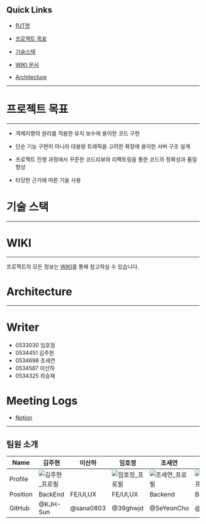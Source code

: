 ## Quick Links 



- [PJT명](#프로젝트명) 

- [프로젝트 목표](#프로젝트-목표)

- [기술스택](#기술-스택)

- [WIKI 문서](#wiki)

- [Architecture](#architecture)





------







# 프로젝트 목표



------



- 객체지향의 원리를 적용한 유지 보수에 용이한 코드 구현

- 단순 기능 구현이 아니라 대용량 트래픽을 고려한 확장에 용이한 서버 구조 설계

- 프로젝트 진행 과정에서 꾸준한 코드리뷰와 리팩토링을 통한 코드의 정확성과 품질 향상

- 타당한 근거에 따른 기술 사용





# 기술 스택



------







# WIKI



------



프로젝트의 모든 정보는 [WIKI](https://lab.ssafy.com/s05-bigdata-dist/S05P21B103/-/wikis/Home)를 통해 참고하실 수 있습니다.



# Architecture



---

# Writer

- 0533030 임호정
- 0534451 김주현
- 0534698 조세연
- 0534587 이산하
- 0534325 최승재

# Meeting Logs

- [Notion](https://feline-ceramic-f5b.notion.site/021d6df882794c8eb1259bd7dbd1c504)

---

## 팀원 소개

| Name     | 김주현 | 이산하 | 임호정 | 조세연 | 최승재 |
| -------- | ------ | ------ | ------ | ------ | ------ |
| Profile  | ![김주현_프로필](/uploads/dc2288885b7697b98b89ffd614e49b01/김주현_프로필.jpg) |        | ![임호정_프로필](/uploads/0f298bc348037cd5dd32949171f2e5a4/임호정.png)       | ![조세연_프로필](/uploads/98422f8661eec9e5a7b5a3bafb004109/조세연.png)       | ![최승재_프로필](/uploads/209ea4249595c3b8f44ef14d962912ad/최승재.png) |
| Position | BackEnd | FE/UI,UX | FE/UI,UX |    Backend  | Backend |
| GitHub   | @KJH-Sun | @sana0803 | @39ghwjd |  @SeYeonCho      |@nodayst|
